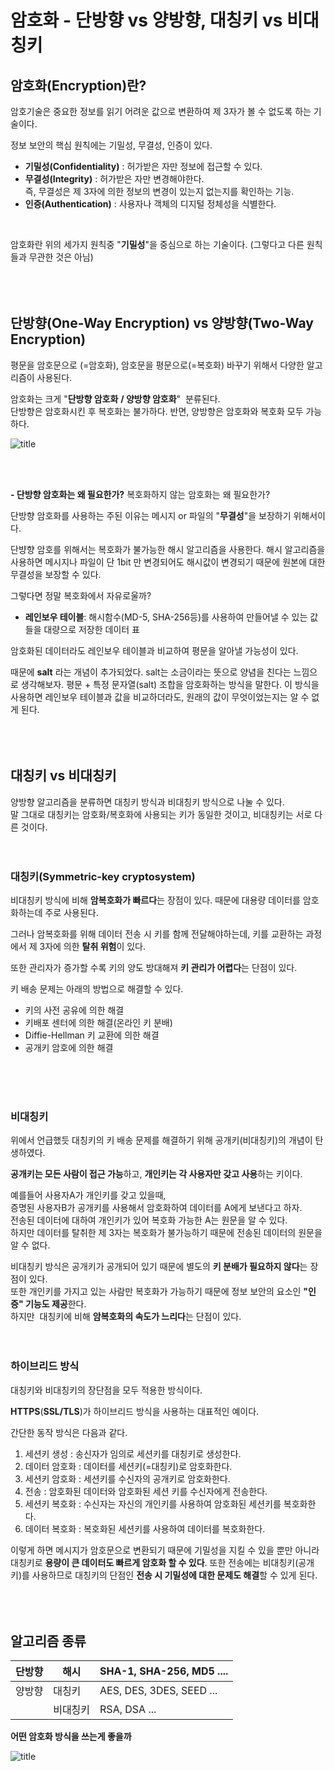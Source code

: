 # 암호화 - 단방향 vs 양방향, 대칭키 vs 비대칭키
## 암호화(Encryption)란?

암호기술은 중요한 정보를 읽기 어려운 값으로 변환하여 제 3자가 볼 수 없도록 하는 기술이다. 
</br>

정보 보안의 핵심 원칙에는 기밀성, 무결성, 인증이 있다.
</br>

-   **기밀성(Confidentiality)** : 허가받은 자만 정보에 접근할 수 있다.
-   **무결성(Integrity)** : 허가받은 자만 변경해야한다.  
    즉, 무결성은 제 3자에 의한 정보의 변경이 있는지 없는지를 확인하는 기능.
-   **인증(Authentication)** : 사용자나 객체의 디지털 정체성을 식별한다.
</br>

암호화란 위의 세가지 원칙중 "**기밀성**"을 중심으로 하는 기술이다. (그렇다고 다른 원칙들과 무관한 것은 아님)
</br>
</br>
</br>
</br>

## 단방향(One-Way Encryption) vs 양방향(Two-Way Encryption)

평문을 암호문으로 (=암호화), 암호문을 평문으로(=복호화) 바꾸기 위해서 다양한 알고리즘이 사용된다.</br>

암호화는 크게 "**단방향 암호화** **/ 양방향 암호화**"  분류된다.
</br>단방향은 암호화시킨 후 복호화는 불가하다. 
반면, 양방향은 암호화와 복호화 모두 가능하다.


![title](https://img1.daumcdn.net/thumb/R1280x0/?scode=mtistory2&fname=https%3A%2F%2Fblog.kakaocdn.net%2Fdn%2FkCPyV%2FbtsJLPfVI7n%2FYoI1jAX6IKMJDdoFsCXmY0%2Fimg.png)  

</br>
</br>

**\- 단방향 암호화는 왜 필요한가?** 복호화하지 않는 암호화는 왜 필요한가?

단방향 암호화를 사용하는 주된 이유는 메시지 or 파일의 "**무결성**"을 보장하기 위해서이다.

단뱡향 암호를 위해서는 복호화가 불가능한 해시 알고리즘을 사용한다. 해시 알고리즘을 사용하면 메시지나 파일이 단 1bit 만 변경되어도 해시값이 변경되기 때문에 원본에 대한 무결성을 보장할 수 있다.

그렇다면 정말 복호화에서 자유로울까?

-   **레인보우 테이블**: 해시함수(MD-5, SHA-256등)를 사용하여 만들어낼 수 있는 값들을 대량으로 저장한 데이터 표

암호화된 데이터라도 레인보우 테이블과 비교하여 평문을 알아낼 가능성이 있다.

때문에 **salt** 라는 개념이 추가되었다. salt는 소금이라는 뜻으로 양념을 친다는 느낌으로 생각해보자. 평문 + 특정 문자열(salt) 조합을 암호화하는 방식을 말한다. 이 방식을 사용하면 레인보우 테이블과 값을 비교하더라도, 원래의 값이 무엇이었는지는 알 수 없게 된다.
</br>
</br>
</br>
</br>

## 대칭키 vs 비대칭키

양방향 알고리즘을 분류하면 대칭키 방식과 비대칭키 방식으로 나눌 수 있다.</br>
말 그대로 대칭키는 암호화/복호화에 사용되는 키가 동일한 것이고, 비대칭키는 서로 다른 것이다.
</br>
</br>
</br>

### 대칭키(Symmetric-key cryptosystem)

비대칭키 방식에 비해 **암복호화가 빠르다**는 장점이 있다. 때문에 대용량 데이터를 암호화하는데 주로 사용된다.

그러나 암복호화를 위해 데이터 전송 시 키를 함께 전달해야하는데, 키를 교환하는 과정에서 제 3자에 의한 **탈취 위험**이 있다.

또한 관리자가 증가할 수록 키의 양도 방대해져 **키 관리가 어렵다**는 단점이 있다. 

키 배송 문제는 아래의 방법으로 해결할 수 있다.

-   키의 사전 공유에 의한 해결
-   키배포 센터에 의한 해결(온라인 키 분배)
-   Diffie-Hellman 키 교환에 의한 해결
-   공개키 암호에 의한 해결
</br>
</br>
</br>

### 비대칭키

위에서 언급했듯 대칭키의 키 배송 문제를 해결하기 위해 공개키(비대칭키)의 개념이 탄생하였다.
</br>

**공개키는 모든 사람이 접근 가능**하고, **개인키는 각 사용자만 갖고 사용**하는 키이다.
</br>

예를들어 사용자A가 개인키를 갖고 있을때,</br>
증명된 사용자B가 공개키를 사용해서 암호화하여 데이터를 A에게 보낸다고 하자.</br>
전송된 데이터에 대하여 개인키가 있어 복호화 가능한 A는 원문을 알 수 있다.</br>
하지만 데이터를 탈취한 제 3자는 복호화가 불가능하기 때문에 전송된 데이터의 원문을 알 수 없다.
</br>

비대칭키 방식은 공개키가 공개되어 있기 때문에 별도의 **키 분배가 필요하지 않다**는 장점이 있다.</br>
또한 개인키를 가지고 있는 사람만 복호화가 가능하기 때문에 정보 보안의 요소인 **"인증" 기능도 제공**한다. </br>
하지만  대칭키에 비해 **암복호화의 속도가 느리다**는 단점이 있다.
</br>
</br>
</br>

### 하이브리드 방식

대칭키와 비대칭키의 장단점을 모두 적용한 방식이다.

**HTTPS**(**SSL/TLS**)가 하이브리드 방식을 사용하는 대표적인 예이다.

간단한 동작 방식은 다음과 같다.

1.  세션키 생성 : 송신자가 임의로 세션키를 대칭키로 생성한다.
2.  데이터 암호화 : 데이터를 세션키(=대칭키)로 암호화한다.
3.  세션키 암호화 : 세션키를 수신자의 공개키로 암호화한다.
4.  전송 : 암호화된 데이터와 암호화된 세션 키를 수신자에게 전송한다.
5.  세션키 복호화 : 수신자는 자신의 개인키를 사용하여 암호화된 세션키를 복호화한다.
6.  데이터 복호화 : 복호화된 세션키를 사용하여 데이터를 복호화한다.

이렇게 하면 메시지가 암호문으로 변환되기 때문에 기밀성을 지킬 수 있을 뿐만 아니라 대칭키로 **용량이 큰 데이터도 빠르게 암호화 할 수 있다**. 또한 전송에는 비대칭키(공개키)를 사용하므로 대칭키의 단점인 **전송 시 기밀성에 대한 문제도 해결**할 수 있게 된다.
</br>
</br>
</br>
</br>
## 알고리즘 종류


| 단방향 | 해시 | SHA-1, SHA-256, MD5 .... |
| --- | --- | --- |
| 양방향 | 대칭키 | AES, DES, 3DES, SEED ... |
|| 비대칭키 | RSA, DSA ... |

**어떤 암호화 방식을 쓰는게 좋을까** 

![title](https://img1.daumcdn.net/thumb/R1280x0/?scode=mtistory2&fname=https%3A%2F%2Fblog.kakaocdn.net%2Fdn%2FbclJic%2FbtsJLaMcyyq%2FZUFiI8fSOukpJajr2ZBPE1%2Fimg.png)   


